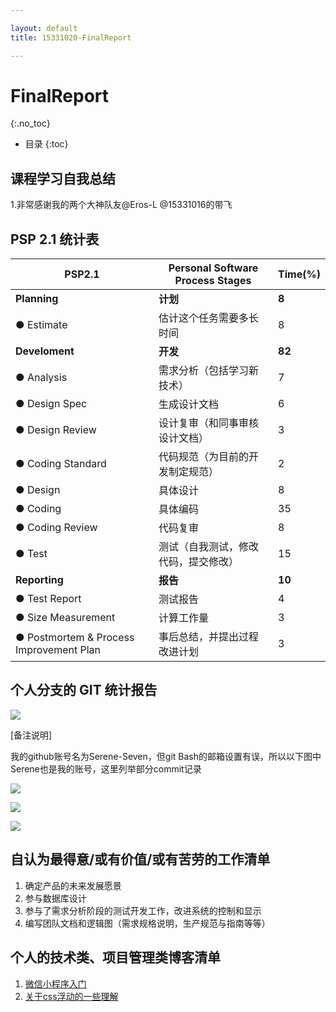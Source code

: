 ```yaml
---

layout: default
title: 15331020-FinalReport

---
```

# FinalReport
{:.no_toc}

* 目录
{:toc}

## 课程学习自我总结

1.非常感谢我的两个大神队友@Eros-L @15331016的带飞

## PSP 2.1 统计表

| PSP2.1          | Personal Software Process Stages | Time(%) |
|-----------------|----------------------------------|---------|
|**Planning**         |	**计划**	                            |    **8**    |
|● Estimate         |	估计这个任务需要多长时间             |	8      |
|**Develoment**       |	**开发**                              |	**82**    |
|● Analysis         |	需求分析（包括学习新技术）            |	7      |
|● Design Spec      |	生成设计文档                        |	6      |
|● Design Review    |	设计复审（和同事审核设计文档）         |	3    |
|● Coding Standard  |	代码规范（为目前的开发制定规范）       |	2    |
|● Design           |	具体设计                           |	8    |
|● Coding           |	具体编码                           |	35   |
|● Coding Review    |	代码复审                           |	8    |
|● Test             |	测试（自我测试，修改代码，提交修改）    |	15      |
|**Reporting**        |	**报告**                               |	**10**    |
|● Test Report      |	测试报告                           |	4    |
|● Size Measurement |	计算工作量                         |	3       |
|● Postmortem & Process Improvement Plan|	事后总结，并提出过程改进计划|	3|

## 个人分支的 GIT 统计报告

![](https://raw.githubusercontent.com/OrderingService/Dashboard/gh-pages/imgs/15331020_commit.png)

[备注说明]

我的github账号名为Serene-Seven，但git Bash的邮箱设置有误，所以以下图中Serene也是我的账号，这里列举部分commit记录

![](https://img-blog.csdn.net/20180630141530942)

![](https://img-blog.csdn.net/20180630141539375)

![](https://img-blog.csdn.net/20180630141546295)

## 自认为最得意/或有价值/或有苦劳的工作清单

1. 确定产品的未来发展愿景
2. 参与数据库设计
3. 参与了需求分析阶段的测试开发工作，改进系统的控制和显示
4. 编写团队文档和逻辑图（需求规格说明，生产规范与指南等等）

## 个人的技术类、项目管理类博客清单

1. [微信小程序入门](https://blog.csdn.net/a657997301/article/details/79954673)
2. [关于css浮动的一些理解](https://blog.csdn.net/a657997301/article/details/79954673)
